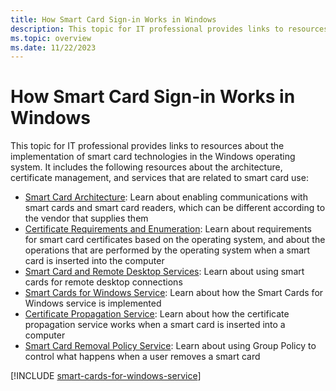 ```yaml
---
title: How Smart Card Sign-in Works in Windows
description: This topic for IT professional provides links to resources about the implementation of smart card technologies in the Windows operating system.
ms.topic: overview
ms.date: 11/22/2023
---
```


# How Smart Card Sign-in Works in Windows

This topic for IT professional provides links to resources about the implementation of smart card technologies in the Windows operating system. It includes the following resources about the architecture, certificate management, and services that are related to smart card use:

- [Smart Card Architecture](smart-card-architecture.md): Learn about enabling communications with smart cards and smart card readers, which can be different according to the vendor that supplies them
- [Certificate Requirements and Enumeration](smart-card-certificate-requirements-and-enumeration.md): Learn about requirements for smart card certificates based on the operating system, and about the operations that are performed by the operating system when a smart card is inserted into the computer
- [Smart Card and Remote Desktop Services](smart-card-and-remote-desktop-services.md): Learn about using smart cards for remote desktop connections
- [Smart Cards for Windows Service](smart-card-smart-cards-for-windows-service.md): Learn about how the Smart Cards for Windows service is implemented
- [Certificate Propagation Service](smart-card-certificate-propagation-service.md): Learn about how the certificate propagation service works when a smart card is inserted into a computer
- [Smart Card Removal Policy Service](smart-card-removal-policy-service.md): Learn about using Group Policy to control what happens when a user removes a smart card

[!INCLUDE [smart-cards-for-windows-service](../../../../includes/licensing/smart-cards-for-windows-service.md)]
